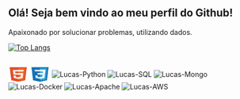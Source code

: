 ## Olá! Seja bem vindo ao meu perfil do Github! 

<p>Apaixonado por solucionar problemas, utilizando dados.</p>


[![Top Langs](https://github-readme-stats.vercel.app/api/top-langs/?username=Lucas-Sobreira&count_private=true&show_icons=true&theme=dracula&hide_progress=true)](https://github.com/anuraghazra/github-readme-stats)

<div style="display: inline_block"><br>
  <img align="center" alt="Lucas-HTML" height="30" width="40" src="https://raw.githubusercontent.com/devicons/devicon/master/icons/html5/html5-original.svg"/>
  <img align="center" alt="Lucas-CSS" height="30" width="40" src="https://raw.githubusercontent.com/devicons/devicon/master/icons/css3/css3-original.svg"/>
  <img align="center" alt="Lucas-Python" height="40" width="50" src="https://cdn.jsdelivr.net/gh/devicons/devicon/icons/python/python-original-wordmark.svg"/>
  <img align="center" alt="Lucas-SQL" height="60" width="70" src="https://cdn.jsdelivr.net/gh/devicons/devicon/icons/sqlite/sqlite-original-wordmark.svg"/>
  <img align="center" alt="Lucas-Mongo" height="50" width="60" src="https://cdn.jsdelivr.net/gh/devicons/devicon/icons/mongodb/mongodb-plain-wordmark.svg"/>
  <img align="center" alt="Lucas-Docker" height="40" width="50" src="https://cdn.jsdelivr.net/gh/devicons/devicon/icons/docker/docker-original-wordmark.svg"/>
  <img align="center" alt="Lucas-Apache" height="60" width="60" src="https://cdn.jsdelivr.net/gh/devicons/devicon/icons/apache/apache-line-wordmark.svg"/>
  <img align="center" alt="Lucas-AWS" height="70" width="90" src="https://cdn.jsdelivr.net/gh/devicons/devicon/icons/amazonwebservices/amazonwebservices-original-wordmark.svg"/>
</div>

<!---

==>> https://github.com/anuraghazra/github-readme-stats/blob/master/readme.md#github-stats-card

[![Anurag's GitHub stats](https://github-readme-stats.vercel.app/api?username=Lucas-Sobreira&count_private=true&show_icons=true&theme=dracula)](https://github.com/Lucas-Sobreira/github-readme-stats) 

[![Top Langs](https://github-readme-stats.vercel.app/api/top-langs/?username=Lucas-Sobreira&count_private=true&show_icons=true&theme=dracula)](https://github.com/Lucas-Sobreira/github-readme-stats)

- 👋 Hi, I’m @LucasAndrade
- 👀 I’m interested in Data Science and AI (Artificial Inteligence)
- 🌱 I’m currently learning more about Python
- 💞️ I’m looking to collaborate on enviroment and new technologies
- 📫 To contact me it's simple, just follow the link: https://www.linkedin.com/in/lucasandradesobreirasantos/
--->
